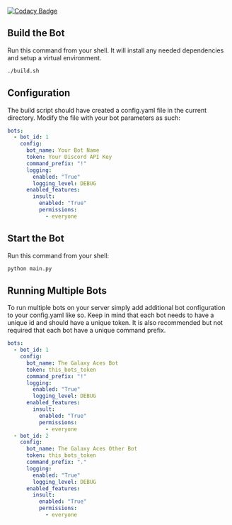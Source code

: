 [![Codacy Badge](https://app.codacy.com/project/badge/Grade/0d18ec4c208743df8101d08d4ce71b82)](https://www.codacy.com?utm_source=github.com&utm_medium=referral&utm_content=Travisivart/TGA-Bot&utm_campaign=Badge_Grade)

## Build the Bot

Run this command from your shell. It will install any needed dependencies and setup a virtual environment.

```sh
./build.sh
```

## Configuration

The build script should have created a config.yaml file in the current directory.
Modify the file with your bot parameters as such:

```yaml
bots:
  - bot_id: 1
    config:
      bot_name: Your Bot Name
      token: Your Discord API Key
      command_prefix: "!"
      logging:
        enabled: "True"
        logging_level: DEBUG
      enabled_features:
        insult:
          enabled: "True"
          permissions:
            - everyone
```

## Start the Bot

Run this command from your shell:

```sh
python main.py
```

## Running Multiple Bots

To run multiple bots on your server simply add additional bot configuration to your config.yaml like so.
Keep in mind that each bot needs to have a unique id and should have a unique token.
It is also recommended but not required that each bot have a unique command prefix.

```yaml
bots:
  - bot_id: 1
    config:
      bot_name: The Galaxy Aces Bot
      token: this_bots_token
      command_prefix: "!"
      logging:
        enabled: "True"
        logging_level: DEBUG
      enabled_features:
        insult:
          enabled: "True"
          permissions:
            - everyone
  - bot_id: 2
    config:
      bot_name: The Galaxy Aces Other Bot
      token: this_bots_token
      command_prefix: "."
      logging:
        enabled: "True"
        logging_level: DEBUG
      enabled_features:
        insult:
          enabled: "True"
          permissions:
            - everyone
```
